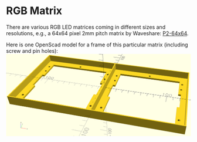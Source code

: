 # RGB Matrix
There are various RGB LED matrices coming in different sizes and resolutions, e.g., a 64x64 pixel 2mm pitch matrix by Waveshare: [P2-64x64](https://www.waveshare.com/wiki/RGB-Matrix-P2-64x64).

Here is one OpenScad model for a frame of this particular matrix (including screw and pin holes):
![image](P2-64x64Frame.png)
